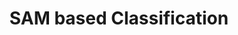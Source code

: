 ---
layout: page
title: SAM based Classification
description: This project is an unpublished work done at RRC
img: 
redirect: https://github.com/devapi016/SAM_based_Classification
importance: 3
category: Reports
---